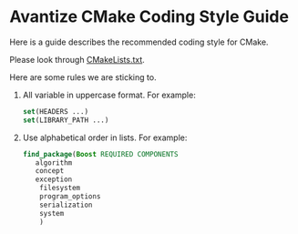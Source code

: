 # Avantize CMake Coding Style Guide

Here is a guide describes the recommended coding style for CMake.

Please look through [CMakeLists.txt](CMakeLists.txt).

Here are some rules we are sticking to.

1. All variable in uppercase format. For example:

   ``` cmake
   set(HEADERS ...)
   set(LIBRARY_PATH ...)
   ```

2. Use alphabetical order in lists. For example:

   ``` cmake
   find_package(Boost REQUIRED COMPONENTS
      algorithm
      concept
      exception
	   filesystem
	   program_options
	   serialization
	   system
	   )
   ```
